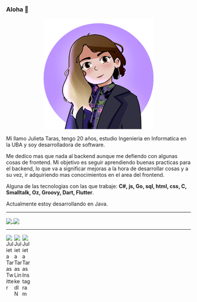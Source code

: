 ### Aloha 👋

<!--
**julitaras/julitaras** is a ✨ _special_ ✨ repository because its `README.md` (this file) appears on your GitHub profile.

Here are some ideas to get you started:

- 🔭 I’m currently working on ...
- 🌱 I’m currently learning ...
- 👯 I’m looking to collaborate on ...
- 🤔 I’m looking for help with ...
- 💬 Ask me about ...
- 📫 How to reach me: ...
- 😄 Pronouns: ...
- ⚡ Fun fact: ...
-->
<p align="center">
<img src="https://github.com/julitaras/julitaras/blob/master/Juli.png" width="300px">
</div>

Mi llamo Julieta Taras, tengo 20 años, estudio Ingenieria en Informatica en la UBA y soy desarrolladora de software.

Me dedico mas que nada al backend aunque me defiendo con algunas cosas de frontend.
Mi objetivo es seguir aprendiendo buenas practicas para el backend, lo que va a significar mejoras a la hora de desarrollar cosas y a su vez, ir adquiriendo mas conocimientos en el area del frontend.

Alguna de las tecnologias con las que trabaje: **C#, js, Go, sql, html, css, C, Smalltalk, Oz, Groovy, Dart, Flutter**.

Actualmente estoy desarrollando en Java.

---

<a href="https://github-readme-stats.vercel.app/api?username=julitaras&show_icons=true&hide_border=true&theme=dracula&title_color=c49dff&icon_color=c49dff&include_all_commits=true&count_private=true">
  <img align="center" src="https://github-readme-stats.vercel.app/api?username=julitaras&show_icons=true&hide_border=true&theme=dracula&title_color=c49dff&icon_color=c49dff&include_all_commits=true&count_private=true" />
</a>
<a href="https://github-readme-stats.vercel.app/api/top-langs/?username=julitaras&theme=dracula&title_color=c49dff&icon_color=c49dff&layout=compact">
  <img align="center" src="https://github-readme-stats.vercel.app/api/top-langs/?username=julitaras&theme=dracula&title_color=c49dff&icon_color=c49dff&layout=compact" />
</a>

---

<a href="https://twitter.com/JuliiTaras">
<img align="left" alt="Julieta Taras Twitter" width="22px" src="https://icongr.am/fontawesome/twitter.svg?size=128&color=c49dff" />
</a>
<a href="https://www.linkedin.com/in/julieta-taras/">
<img align="left" alt="Julieta Taras LinkedIN" width="22px" src="https://icongr.am/fontawesome/linkedin.svg?size=128&color=c49dff" />
</a>
<a href="https://www.instagram.com/juliitaras/">
<img align="left" alt="Julieta Taras Instagram" width="22px" src="https://icongr.am/fontawesome/instagram.svg?size=128&color=c49dff" />
</a>
